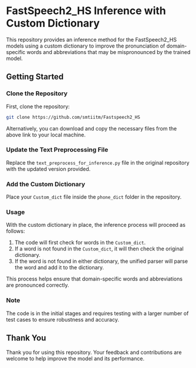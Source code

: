 # FastSpeech2_HS Inference with Custom Dictionary

This repository provides an inference method for the FastSpeech2_HS models using a custom dictionary to improve the pronunciation of domain-specific words and abbreviations that may be mispronounced by the trained model.

## Getting Started

### Clone the Repository

First, clone the repository:

```bash
git clone https://github.com/smtiitm/Fastspeech2_HS
```

Alternatively, you can download and copy the necessary files from the above link to your local machine.

### Update the Text Preprocessing File

Replace the `text_preprocess_for_inference.py` file in the original repository with the updated version provided.

### Add the Custom Dictionary

Place your `Custom_dict` file inside the `phone_dict` folder in the repository.

### Usage

With the custom dictionary in place, the inference process will proceed as follows:
1. The code will first check for words in the `Custom_dict`.
2. If a word is not found in the `Custom_dict`, it will then check the original dictionary.
3. If the word is not found in either dictionary, the unified parser will parse the word and add it to the dictionary.

This process helps ensure that domain-specific words and abbreviations are pronounced correctly.

### Note

The code is in the initial stages and requires testing with a larger number of test cases to ensure robustness and accuracy.

## Thank You

Thank you for using this repository. Your feedback and contributions are welcome to help improve the model and its performance.
